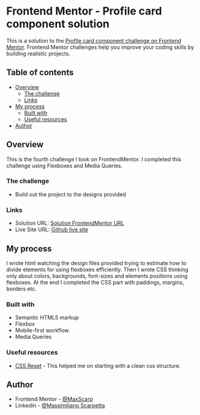 # Frontend Mentor - Profile card component solution

This is a solution to the [Profile card component challenge on Frontend Mentor](https://www.frontendmentor.io/challenges/profile-card-component-cfArpWshJ). Frontend Mentor challenges help you improve your coding skills by building realistic projects. 

## Table of contents

- [Overview](#overview)
  - [The challenge](#the-challenge)
  - [Links](#links)
- [My process](#my-process)
  - [Built with](#built-with)
  - [Useful resources](#useful-resources)
- [Author](#author)

## Overview

This is the fourth challenge I took on FrontendMentor.
I completed this challenge using Flexboxes and Media Queries.

### The challenge

- Build out the project to the designs provided

### Links

- Solution URL: [Solution FrontendMentor URL](https://www.frontendmentor.io/solutions/social-profile-card-made-with-css-html-flexboxes-and-media-queries-SybLKqZB5)
- Live Site URL: [Github live site](https://maxscarp.github.io/ProfileCard/)

## My process
I wrote html watching the design files provided trying to estimate how to divide elements for using flexboxes efficiently.
Then I wrote CSS thinking only about colors, backgrounds, font-sizes and elements positions using flexboxes.
At the end I completed the CSS part with paddings, margins, borders etc.

### Built with

- Semantic HTML5 markup
- Flexbox
- Mobile-first workflow
- Media Queries

### Useful resources

- [CSS Reset](https://meyerweb.com/eric/tools/css/reset/) - This helped me on starting with a clean css structure.

## Author

- Frontend Mentor - [@MaxScarp](https://www.frontendmentor.io/profile/MaxScarp)
- Linkedin - [@Massimiliano Scarpetta](https://www.linkedin.com/in/massimiliano-scarpetta-5b5780213/)